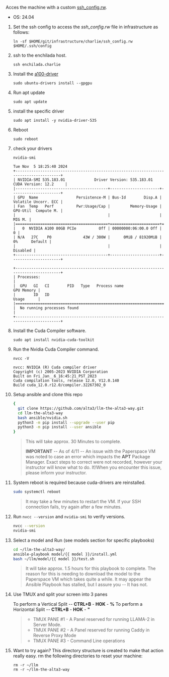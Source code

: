 Acces the machine with a custom [ssh_config.rw](https://github.com/alta3/infrastructure/blob/main/charlie/ssh_config.rw).

- OS: 24.04



1. Set the ssh config to access the *ssh_config.rw* file in infrastructure as follows:

    `ln -sf $HOME/git/infrastructure/charlie/ssh_config.rw $HOME/.ssh/config`

0. ssh to the enchilada host.

    `ssh enchilada.charlie`

0. Install the [a100-driver](https://documentation.ubuntu.com/server/how-to/graphics/install-nvidia-drivers/?_gl=1*2hy9lp*_gcl_au*MTkxMzI5MTQyNy4xNzMwODI3NTM2&_ga=2.191448611.80666114.1730827466-91634423.1724784253)

    `sudo ubuntu-drivers install --gpgpu`
   
0. Run apt update

    `sudo apt update`

0. install the specific driver

    `sudo apt install -y nvidia-driver-535`

0. Reboot

    `sudo reboot`

0. check your drivers

    `nvidia-smi`

    ```
    Tue Nov  5 18:25:40 2024
    +---------------------------------------------------------------------------------------+
    | NVIDIA-SMI 535.183.01             Driver Version: 535.183.01   CUDA Version: 12.2     |
    |-----------------------------------------+----------------------+----------------------+
    | GPU  Name                 Persistence-M | Bus-Id        Disp.A | Volatile Uncorr. ECC |
    | Fan  Temp   Perf          Pwr:Usage/Cap |         Memory-Usage | GPU-Util  Compute M. |
    |                                         |                      |               MIG M. |
    |=========================================+======================+======================|
    |   0  NVIDIA A100 80GB PCIe          Off | 00000000:06:00.0 Off |                    0 |
    | N/A   27C    P0              43W / 300W |      0MiB / 81920MiB |      0%      Default |
    |                                         |                      |             Disabled |
    +-----------------------------------------+----------------------+----------------------+
    
    +---------------------------------------------------------------------------------------+
    | Processes:                                                                            |
    |  GPU   GI   CI        PID   Type   Process name                            GPU Memory |
    |        ID   ID                                                             Usage      |
    |=======================================================================================|
    |  No running processes found                                                           |
    +---------------------------------------------------------------------------------------+
    ```

0. Install the Cuda Compiler software.

    `sudo apt install nvidia-cuda-toolkit`

0. Run the Nvidia Cuda Compiler command.

    `nvcc -V`

    ```
    nvcc: NVIDIA (R) Cuda compiler driver
    Copyright (c) 2005-2023 NVIDIA Corporation
    Built on Fri_Jan__6_16:45:21_PST_2023
    Cuda compilation tools, release 12.0, V12.0.140
    Build cuda_12.0.r12.0/compiler.32267302_0
    ```





0. Setup ansible and clone this repo

   ```bash
   {
     git clone https://github.com/alta3/llm-the-alta3-way.git
     cd llm-the-alta3-way
     bash ansible/nvidia.sh
     python3 -m pip install --upgrade --user pip
     python3 -m pip install --user ansible
   }
   ```

    > This will take approx. 30 Minutes to complete.
    >
    > **IMPORTANT** -- As of 4/11 -- An issue with the Paperspace VM was noted to case an error which impacts the **APT** Package Manager. Exact steps to correct were not recorded, however your instructor will know what to do. If/When you encounter this issue, please inform your instructor.

0. System reboot is required because cuda-drivers are reinstalled.

   ```bash
   sudo systemctl reboot
   ```

    > It may take a few minutes to restart the VM. If your SSH connection fails, try again after a few minutes.

0. Run `nvcc --version` and `nvidia-smi` to verify versions.

   ```bash
   nvcc --version
   nvidia-smi
   ```

0. Select a model and Run (see models section for specific playbooks)

   ```bash
   cd ~/llm-the-alta3-way/
   ansible-playbook model/{{ model }}/install.yml
   bash ~/llm/model/{{ model }}/test.sh
   ```

    > It will take approx. 1.5 hours for this playbook to complete. The reason for this is needing to download the model to the Paperspace VM which takes quite a while. It may appear the Ansible Playbook has stalled, but I assure you -- It has not.

0. Use TMUX and split your screen into 3 panes

    To perform a Vertical Split -- **CTRL+B** - **HOK** - **%**
    To perform a Horizontal Split -- **CTRL+B** - **HOK** - **"**

    > - TMUX PANE #1 - A Panel reserved for running LLAMA-2 in Server Mode.
    > - TMUX PANE #2 - A Panel reserved for running Caddy in Reverse Proxy Mode
    > - TMUX PANE #3 - Command Line operations

0. Want to try again?  This directory structure is created to make that action really easy. rm the following directories to reset your machine:

    ```
    rm -r ~/llm
    rm -r ~/llm-the-alta3-way
    ```
